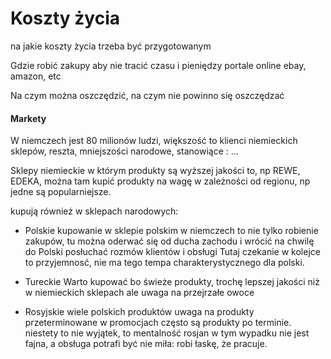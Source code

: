 # Koszty życia
na jakie koszty życia trzeba być przygotowanym

Gdzie robić zakupy aby nie tracić czasu i pieniędzy
portale online
ebay, amazon, etc



Na czym można oszczędzić, na czym nie powinno się oszczędzać


#### Markety
W niemczech jest 80 milionów ludzi, większość to klienci niemieckich sklepów,
reszta, mniejszości narodowe, stanowiące : ...

Sklepy niemieckie w którym produkty są wyższej jakości to, np REWE, EDEKA,
można tam kupić produkty na wagę
w zależności od regionu, np jedne są popularniejsze.


kupują również w sklepach narodowych:



+ Polskie
    kupowanie w sklepie polskim w niemczech
    to nie tylko robienie zakupów, tu można oderwać się od ducha zachodu i wrócić na chwilę do Polski
    posłuchać rozmów klientów i obsługi
    Tutaj czekanie w kolejce to przyjemnosć, nie ma tego tempa charakterystycznego dla polski.


+ Tureckie
Warto kupować bo świeże produkty, trochę lepszej jakości niż w niemieckich sklepach
ale uwaga na przejrzałe owoce


+ Rosyjskie
    wiele polskich produktów
    uwaga na produkty przeterminowane
    w promocjach często są produkty po terminie.
    niestety to nie wyjątek, to mentalność rosjan w tym wypadku nie jest fajna, a obsługa potrafi być nie miła: robi łaskę, że pracuje.
